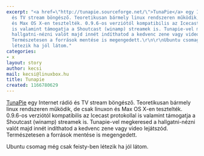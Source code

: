 ```yaml
---
excerpt: "<a href=\"http://tunapie.sourceforge.net/\">TunaPie</a> egy Internet rádió
  és TV stream böngésző. Teoretikusan bármely linux rendszeren működik, de csak linuxon
  és Max OS X-en tesztelték. 0.9.6-os verziótól kompatibilis az Icecast protokollal
  is valamint támogatja a Shoutcast (winamp) streamek is. Tunapie-vel megkeresed a
  hallgatni-nézni valót majd innét indíthatod a kedvenc zene vagy video lejátszód.
  Természetesen a források mentése is megengedett.\r\n\r\nUbuntu csomag még csak feisty-ben
  létezik ha jól látom."
categories:
- x
layout: story
author: kecsi
mail: kecsi@linuxbox.hu
title: Tunapie
created: 1166780629
---
```

<a href="http://tunapie.sourceforge.net/">TunaPie</a> egy Internet rádió és TV stream böngésző. Teoretikusan bármely linux rendszeren működik, de csak linuxon és Max OS X-en tesztelték. 0.9.6-os verziótól kompatibilis az Icecast protokollal is valamint támogatja a Shoutcast (winamp) streamek is. Tunapie-vel megkeresed a hallgatni-nézni valót majd innét indíthatod a kedvenc zene vagy video lejátszód. Természetesen a források mentése is megengedett.

Ubuntu csomag még csak feisty-ben létezik ha jól látom.
